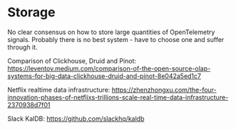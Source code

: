 # Storage
No clear consensus on how to store large quantities of OpenTelemetry signals. Probably there is no best system - have to choose one and suffer through it.

Comparison of Clickhouse, Druid and Pinot:
https://leventov.medium.com/comparison-of-the-open-source-olap-systems-for-big-data-clickhouse-druid-and-pinot-8e042a5ed1c7

Netflix realtime data infrastructure:
https://zhenzhongxu.com/the-four-innovation-phases-of-netflixs-trillions-scale-real-time-data-infrastructure-2370938d7f01

Slack KalDB: https://github.com/slackhq/kaldb